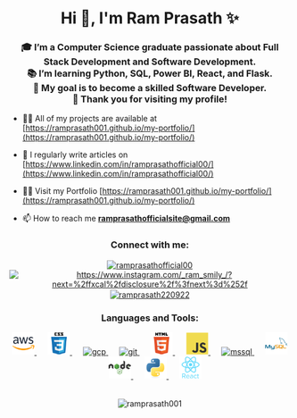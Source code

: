 <h1 align="center">Hi 👋, I'm Ram Prasath ✨</h1>
<h3 align="center">🎓 I’m a Computer Science graduate passionate about Full Stack Development and Software Development.<br>
📚 I’m learning Python, SQL, Power BI, React, and Flask.<br>
🎯 My goal is to become a skilled Software Developer.<br>
🙏 Thank you for visiting my profile!</h3>

- 👨‍💻 All of my projects are available at [https://ramprasath001.github.io/my-portfolio/](https://ramprasath001.github.io/my-portfolio/)

- 📝 I regularly write articles on [https://www.linkedin.com/in/ramprasathofficial00/](https://www.linkedin.com/in/ramprasathofficial00/)

- 👨‍💼 Visit my Portfolio [https://ramprasath001.github.io/my-portfolio/](https://ramprasath001.github.io/my-portfolio/)

- 📫 How to reach me **ramprasathofficialsite@gmail.com**

<h3 align="center">Connect with me:</h3>
<p align="center">
<a href="https://linkedin.com/in/ramprasathofficial00" target="blank"><img align="center" src="https://raw.githubusercontent.com/rahuldkjain/github-profile-readme-generator/master/src/images/icons/Social/linked-in-alt.svg" alt="ramprasathofficial00" height="30" width="40" /></a>
<a href="https://instagram.com/https://www.instagram.com/_ram_smily_/?next=%2ffxcal%2fdisclosure%2f%3fnext%3d%252f" target="blank"><img align="center" src="https://raw.githubusercontent.com/rahuldkjain/github-profile-readme-generator/master/src/images/icons/Social/instagram.svg" alt="https://www.instagram.com/_ram_smily_/?next=%2ffxcal%2fdisclosure%2f%3fnext%3d%252f" height="30" width="40" /></a>
<a href="https://www.hackerrank.com/ramprasath220922" target="blank"><img align="center" src="https://raw.githubusercontent.com/rahuldkjain/github-profile-readme-generator/master/src/images/icons/Social/hackerrank.svg" alt="ramprasath220922" height="30" width="40" /></a>
</p>

<h3 align="center">Languages and Tools:</h3>
<div align="center">
  <a href="https://aws.amazon.com" target="_blank" rel="noreferrer">
    <img src="https://raw.githubusercontent.com/devicons/devicon/master/icons/amazonwebservices/amazonwebservices-original-wordmark.svg" alt="aws" width="40" height="40"/>
  </a>&nbsp;&nbsp;&nbsp;&nbsp;
  <a href="https://www.w3schools.com/css/" target="_blank" rel="noreferrer">
    <img src="https://raw.githubusercontent.com/devicons/devicon/master/icons/css3/css3-original-wordmark.svg" alt="css3" width="40" height="40"/>
  </a>&nbsp;&nbsp;&nbsp;&nbsp;
  <a href="https://cloud.google.com" target="_blank" rel="noreferrer">
    <img src="https://www.vectorlogo.zone/logos/google_cloud/google_cloud-icon.svg" alt="gcp" width="40" height="40"/>
  </a>&nbsp;&nbsp;&nbsp;&nbsp;
  <a href="https://git-scm.com/" target="_blank" rel="noreferrer">
    <img src="https://www.vectorlogo.zone/logos/git-scm/git-scm-icon.svg" alt="git" width="40" height="40"/>
  </a>&nbsp;&nbsp;&nbsp;&nbsp;
  <a href="https://www.w3.org/html/" target="_blank" rel="noreferrer">
    <img src="https://raw.githubusercontent.com/devicons/devicon/master/icons/html5/html5-original-wordmark.svg" alt="html5" width="40" height="40"/>
  </a>&nbsp;&nbsp;&nbsp;&nbsp;
  <a href="https://developer.mozilla.org/en-US/docs/Web/JavaScript" target="_blank" rel="noreferrer">
    <img src="https://raw.githubusercontent.com/devicons/devicon/master/icons/javascript/javascript-original.svg" alt="javascript" width="40" height="40"/>
  </a>&nbsp;&nbsp;&nbsp;&nbsp;
  <a href="https://www.microsoft.com/en-us/sql-server" target="_blank" rel="noreferrer">
    <img src="https://www.svgrepo.com/show/303229/microsoft-sql-server-logo.svg" alt="mssql" width="40" height="40"/>
  </a>&nbsp;&nbsp;&nbsp;&nbsp;
  <a href="https://www.mysql.com/" target="_blank" rel="noreferrer">
    <img src="https://raw.githubusercontent.com/devicons/devicon/master/icons/mysql/mysql-original-wordmark.svg" alt="mysql" width="40" height="40"/>
  </a>&nbsp;&nbsp;&nbsp;&nbsp;
  <a href="https://nodejs.org" target="_blank" rel="noreferrer">
    <img src="https://raw.githubusercontent.com/devicons/devicon/master/icons/nodejs/nodejs-original-wordmark.svg" alt="nodejs" width="40" height="40"/>
  </a>&nbsp;&nbsp;&nbsp;&nbsp;
  <a href="https://www.python.org" target="_blank" rel="noreferrer">
    <img src="https://raw.githubusercontent.com/devicons/devicon/master/icons/python/python-original.svg" alt="python" width="40" height="40"/>
  </a>&nbsp;&nbsp;&nbsp;&nbsp;
  <a href="https://reactjs.org/" target="_blank" rel="noreferrer">
    <img src="https://raw.githubusercontent.com/devicons/devicon/master/icons/react/react-original-wordmark.svg" alt="react" width="40" height="40"/>
  </a>
</div>
<br>

<p><center><img align="center" src="https://github-readme-stats.vercel.app/api/top-langs?username=ramprasath001&show_icons=true&locale=en&layout=compact" alt="ramprasath001" /></center></p>
